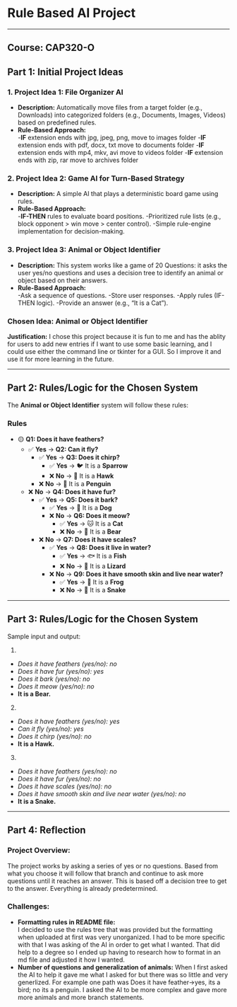 # Rule Based AI Project
---
## Course: CAP320-O

## Part 1: Initial Project Ideas

### 1. Project Idea 1: File Organizer AI
- **Description:** Automatically move files from a target folder (e.g., Downloads) into categorized folders (e.g., Documents, Images, Videos) based on predefined rules.
- **Rule-Based Approach:**  
  -**IF** extension ends with jpg, jpeg, png, move to images folder
  -**IF** extension ends with pdf, docx, txt move to documents folder
  -**IF** extension ends with mp4, mkv, avi move to videos folder
  -**IF** extension ends with zip, rar move to archives folder

### 2. Project Idea 2: Game AI for Turn-Based Strategy
- **Description:** A simple AI that plays a deterministic board game using rules.
- **Rule-Based Approach:**  
  -**IF-THEN** rules to evaluate board positions.
  -Prioritized rule lists (e.g., block opponent > win move > center control).
  -Simple rule-engine implementation for decision-making.

### 3. Project Idea 3: Animal or Object Identifier
- **Description:** This system works like a game of 20 Questions: it asks the user yes/no questions and uses a decision tree to identify an animal or object based on their answers.
- **Rule-Based Approach:**  
  -Ask a sequence of questions.
  -Store user responses.
  -Apply rules (IF-THEN logic).
  -Provide an answer (e.g., “It is a Cat”).
  

### **Chosen Idea:** Animal or Object Identifier 
**Justification:** I chose this project because it is fun to me and has the ablity for users to add new entries if I want to use some basic learning, and I could use either the command line or tkinter for a GUI. So I improve it and use it for more learning in the future.

---

## Part 2: Rules/Logic for the Chosen System

The **Animal or Object Identifier** system will follow these rules:

### Rules
- 🟡 **Q1: Does it have feathers?**
  - ✅ **Yes** → **Q2: Can it fly?**
    - ✅ **Yes** → **Q3: Does it chirp?**
      - ✅ **Yes** → 🐦 It is a **Sparrow**
      - ❌ **No** → 🦅 It is a **Hawk**
    - ❌ **No** → 🐧 It is a **Penguin**
  - ❌ **No** → **Q4: Does it have fur?**
    - ✅ **Yes** → **Q5: Does it bark?**
      - ✅ **Yes** → 🐶 It is a **Dog**
      - ❌ **No** → **Q6: Does it meow?**
        - ✅ **Yes** → 🐱 It is a **Cat**
        - ❌ **No** → 🐻 It is a **Bear**
    - ❌ **No** → **Q7: Does it have scales?**
      - ✅ **Yes** → **Q8: Does it live in water?**
        - ✅ **Yes** → 🐟 It is a **Fish**
        - ❌ **No** → 🦎 It is a **Lizard**
      - ❌ **No** → **Q9: Does it have smooth skin and live near water?**
        - ✅ **Yes** → 🐸 It is a **Frog**
        - ❌ **No** → 🐍 It is a **Snake**

---

## Part 3: Rules/Logic for the Chosen System

Sample input and output: 

1. 
  - _Does it have feathers (yes/no): no_ 
  - _Does it have fur (yes/no): yes_
  - _Does it bark (yes/no): no_
  - _Does it meow (yes/no): no_
  - **It is a Bear.**

2. 
  - _Does it have feathers (yes/no): yes_
  - _Can it fly (yes/no): yes_
  - _Does it chirp (yes/no): no_
  - **It is a Hawk.**

3. 
  - _Does it have feathers (yes/no): no_
  - _Does it have fur (yes/no): no_
  - _Does it have scales (yes/no): no_
  - _Does it have smooth skin and live near water (yes/no): no_
  - **It is a Snake.**

---

## Part 4: Reflection

### Project Overview:
The project works by asking a series of yes or no questions. Based from what you choose it will follow that branch and continue to ask more questions until it reaches an answer. This is based off a decision tree to get to the answer. Everything is already predetermined. 

### Challenges:
- **Formatting rules in README file:**  
  I decided to use the rules tree that was provided but the formatting when uploaded at first was very unorganized. I had to be more specific with that I was asking of the AI in order to get what I wanted. That did help to a degree so I ended up having to research how to format in an md file and adjusted it how I wanted.
- **Number of questions and generalization of animals:**
  When I first asked the AI to help it gave me what I asked for but there was so little and very generlized. For example one path was Does it have feather->yes, its a bird; no its a penguin. I asked the AI to be more complex and gave more more animals and more branch statements. 